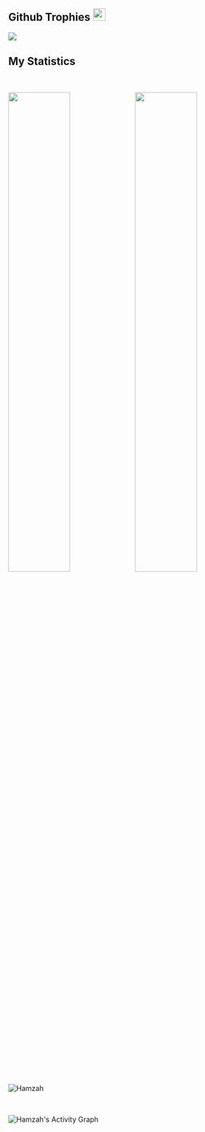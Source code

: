 ## Github Trophies <img src="https://media.giphy.com/media/QBw33dFlgxnzXSAS27/giphy.gif" width="25px">
<img src="https://github-profile-trophy.vercel.app/?username=hamzahmurrar&theme=onestar&rank=SSS,SS,S,AAA,AA,A,B,C,SECRET" />

## My Statistics

<br/>
<p align="left">
  <a>
  <img width="49.5%" src="https://github-readme-stats.vercel.app/api?username=hamzahmurrar&show_icons=true&theme=gruvbox&hide_border=true" />
    <img width="49.5%" src="https://github-readme-streak-stats.herokuapp.com/?user=hamzahmurrar&theme=gruvbox&hide_border=true" />
  </a>
</p>
<br>

<p><img align="center"
    src="https://github-readme-stats.vercel.app/api/top-langs?username=hamzahmurrar&show_icons=true&locale=en&bg_color=0d1117&text_color=ffffff&layout=compact"
    alt="Hamzah" 
    bg_color=#808080/></p>
<br>

![Hamzah's Activity Graph](https://activity-graph.herokuapp.com/graph?username=hamzahmurrar&custom_title=Hamzah%20Trips's%20Contribution%20Graph&theme=gruvbox&bg_color=282828&hide_border=true&line=d1a01f&point=c58545)

